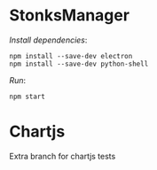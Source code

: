 # StonksManager

*Install dependencies*:
```
npm install --save-dev electron
npm install --save-dev python-shell
```

*Run*:
```
npm start
```


# Chartjs

Extra branch for chartjs tests
